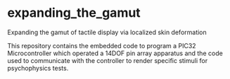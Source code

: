 # expanding_the_gamut
Expanding the gamut of tactile display via localized skin deformation

This repository contains the embedded code to program a PIC32 Microcontroller
which operated a 14DOF pin array apparatus and the code used to communicate with
the controller to render specific stimuli for psychophysics tests.
